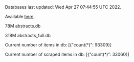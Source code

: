 Databases last updated: Wed Apr 27 07:44:55 UTC 2022. 

Available [here](https://github.com/cbeauhilton/ash-db/releases).


78M	abstracts.db

318M	abstracts_full.db

Current number of items in db:
[{"count(*)": 93309}]

Current number of scraped items in db:
[{"count(*)": 33060}]
